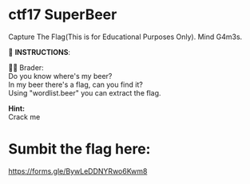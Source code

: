 
# ctf17 SuperBeer
Capture The Flag(This is for Educational Purposes Only). Mind G4m3s.

📝 **INSTRUCTIONS**:

👨🏻 Brader: \
Do you know where's my beer? \
In my beer there's a flag, can you find it? \
Using "wordlist.beer" you can extract the flag.

**Hint:** \
Crack me

# Sumbit the flag here:
https://forms.gle/BywLeDDNYRwo6Kwm8
